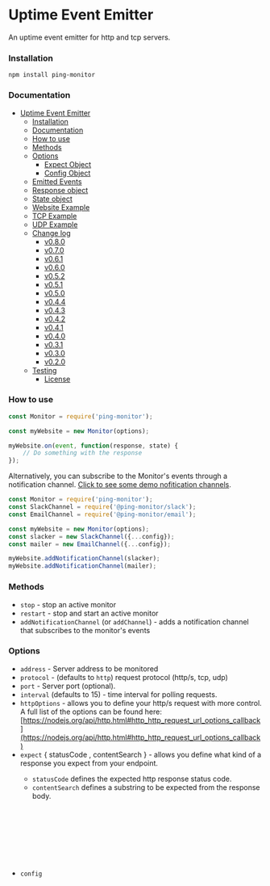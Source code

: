 # Uptime Event Emitter

An uptime event emitter for http and tcp servers.


### Installation
```
npm install ping-monitor
```


### Documentation

- [Uptime Event Emitter](#uptime-event-emitter)
    - [Installation](#installation)
    - [Documentation](#documentation)
    - [How to use](#how-to-use)
    - [Methods](#methods)
    - [Options](#options)
      - [Expect Object](#expect-object)
      - [Config Object](#config-object)
    - [Emitted Events](#emitted-events)
    - [Response object](#response-object)
    - [State object](#state-object)
    - [Website Example](#website-example)
    - [TCP Example](#tcp-example)
    - [UDP Example](#udp-example)
    - [Change log](#change-log)
      - [v0.8.0](#v080)
      - [v0.7.0](#v070)
      - [v0.6.1](#v061)
      - [v0.6.0](#v060)
      - [v0.5.2](#v052)
      - [v0.5.1](#v051)
      - [v0.5.0](#v050)
      - [v0.4.4](#v044)
      - [v0.4.3](#v043)
      - [v0.4.2](#v042)
      - [v0.4.1](#v041)
      - [v0.4.0](#v040)
      - [v0.3.1](#v031)
      - [v0.3.0](#v030)
      - [v0.2.0](#v020)
  - [Testing](#testing)
    - [License](#license)


### How to use
```javascript
const Monitor = require('ping-monitor');

const myWebsite = new Monitor(options);

myWebsite.on(event, function(response, state) {
    // Do something with the response
});
```

Alternatively, you can subscribe to the Monitor's events through a notification channel. [Click to see some demo nofitication channels](https://github.com/qawemlilo/ping-monitor-channels/tree/main/channels).

```javascript
const Monitor = require('ping-monitor');
const SlackChannel = require('@ping-monitor/slack');
const EmailChannel = require('@ping-monitor/email');

const myWebsite = new Monitor(options);
const slacker = new SlackChannel({...config});
const mailer = new EmailChannel({...config});

myWebsite.addNotificationChannel(slacker);
myWebsite.addNotificationChannel(mailer);
```


### Methods

- `stop` - stop an active monitor
- `restart` - stop and start an active monitor
- `addNotificationChannel` (or `addChannel`) - adds a notification channel that subscribes to the monitor's events

### Options

- `address` <String> - Server address to be monitored
- `protocol` <String> - (defaults to `http`) request protocol (http/s, tcp, udp)
- `port` <Integer> - Server port (optional).
- `interval` <Integer> (defaults to 15) - time interval for polling requests.
- `httpOptions` <Object> - allows you to define your http/s request with more control. A full list of the options can be found here: [https://nodejs.org/api/http.html#http_http_request_url_options_callback](https://nodejs.org/api/http.html#http_http_request_url_options_callback)
- `expect` <Object>  { statusCode <Number>,  contentSearch <String>} - allows you define what kind of a response you expect from your endpoint. 
   - `statusCode` defines the expected http response status code.
   - `contentSearch` defines a substring to be expected from the response body.
- `config` <Object> { intervalUnits <String> }  - configuration for your Monitor, currently supports one property, `intervalUnits`. `intervalUnits` specifies which to time unit you want your Monitor to use. There are 4 options, `milliseconds`, `seconds`, `minutes` (default), and `hours`.
- `ignoreSSL` <Boolean> - ignore broken/expired certificates

#### Expect Object
```javascript
expect {
  statusCode: Integer, // http status codes
  contentSearch: String
}
```

#### Config Object
```javascript
config {
  intervalUnits: String
}
```

```javascript

// http Get
const myApi = new Monitor({
    address: 'https://api.ragingflame.co.za',
    title: 'Raging Flame',
    interval: 5,
    protocol: 'http', // http/s, tcp, udp
    config: {
      intervalUnits: 'minutes' // seconds, milliseconds, minutes {default}, hours
    },

    httpOptions: {
      path: '/users',
      method: 'get',
      query: {
        id: 3
      }
    },
    expect: {
      statusCode: 200
    }
});

// http Post
const myApi = new Monitor({
    address: 'http://api.ragingflame.co.za',
    title: 'Raging Flame',
    interval: 10,
    protocol: 'http',
    config: {
      intervalUnits: 'minutes' // seconds, milliseconds, minutes {default}, hours
    },

    httpOptions: {
      path: '/users',
      method: 'post',
      query: {
        first_name: 'Que',
        last_name: 'Fire'
      },
      body: {content:'Hello World!'}
    },
    expect: {
      statusCode: 200
    }
});
```



### Emitted Events

- `up` - All is good server is up.
- `down` - Not good, server is down.
- `stop` - Fired when the monitor has stopped.
- `error` - Fired when there's an error
- `timeout` - Fired when the http request times out
- `restored` - Fired server is up after being down



### Response object

- `object.website` (deprecated) - website being monitored .
- `object.address` - server address 
- `object.port` - server port
- `object.time` - (aka responseTime) request response time
- `object.responseMessage` -  http response code message
- `object.responseTime` - response time in milliseconds
- `object.httpResponse` - native http/s response object

### State object

- `object.id` <Integer> `null` - monitor id, useful when persistence.
- `object.title` <String> `null` - monitor label for humans.
- `object.isUp` <Boolean> `true` - flag to indicate if monitored server is up or down.
- `object.created_at` <Date.now()> - monitor creation date.
- `object.isUp` <Boolean> `true` - previous uptime status of the monitor.
- `object.port` <Integer> `null` - server port.
- `object.totalRequests` <Integer> `0` - total requests made.
- `object.totalDownTimes` <Integer> `0` - total number of downtimes.
- `object.lastDownTime` <Date.now()> - time of last downtime.
- `object.lastRequest` <Date.now()> - time of last request.
- `object.interval` <Integer> `5` - polling interval in minutes
- `object.website` <String> `null`  - (deprecated) website being monitored.
- `object.address` <String> `null`  - server address being monitored.
- `object.port` <Integer> `null` - server port.
- `object.paused` <Boolean> `false` - monitor paused flag
- `object.httpOptions` <Object> - monitor httpOptions options
  

### Website Example
```javascript
'use strict';

const Monitor = require('ping-monitor');


const myMonitor = new Monitor({
  address: 'http://www.ragingflame.co.za',
  title: 'Raging Flame',
  interval: 10 // minutes
  //protocol: 'http'
});


myMonitor.on('up', function (res, state) {
    console.log('Yay!! ' + state.address + ' is up.');
});


myMonitor.on('down', function (res, state) {
  console.log('Oh Snap!! ' + state.address + ' is down! ' + state.statusMessage);
});


myMonitor.on('restored', function (res, state) {
  console.log(state.address + ' has been restore');
});


myMonitor.on('stop', function (res, state) {
  console.log(state.address + ' monitor has stopped.');
});


myMonitor.on('timeout', function (error, res) {
  console.log(error);
});


myMonitor.on('error', function (error) {
  console.log(error);
});
```

### TCP Example
```javascript
'use strict';

const Monitor = require('ping-monitor');


const myMonitor = new Monitor({
  address: '162.13.124.139',
  port: 8080,
  interval: 5, // minutes
  protocol: 'tcp'
});


myMonitor.on('up', function (res, state) {
  console.log('Yay!! ' + state.address + ':' + state.port + ' is up.');
});


myMonitor.on('down', function (res, state) {
  console.log('Oh Snap!! ' + state.address + ':' + state.port + ' is down! ');
});


myMonitor.on('restored', function (res, state) {
  console.log('Yay!! ' + state.address + ':' + state.port + ' has been restored! ');
});


myMonitor.on('stop', function (res, state) {
  console.log(state.address + ' monitor has stopped.');
});


myMonitor.on('error', function (error, res) {
  console.log(error);
});


myMonitor.on('timeout', function (error, res) {
  console.log(error);
});
```


### UDP Example
```javascript
'use strict';

const Monitor = require('ping-monitor');


const myMonitor = new Monitor({
  address: '32.13.124.139',
  port: 8080,
  interval: 5,
  protocol: 'udp'
});


myMonitor.on('up', function (res, state) {
  console.log('Yay!! ' + state.address + ':' + state.port + ' is up.');
});


myMonitor.on('down', function (res, state) {
  console.log('Oh Snap!! ' + state.address + ':' + state.port + ' is down! ');
});


myMonitor.on('restored', function (res, state) {
  console.log('Yay!! ' + state.address + ':' + state.port + ' has been restored! ');
});


myMonitor.on('stop', function (res, state) {
  console.log(state.address + ' monitor has stopped.');
});


myMonitor.on('error', function (error, res) {
  console.log(error);
});


myMonitor.on('timeout', function (error, res) {
  console.log(error);
});
```


### Change log


#### v0.8.0


**Changes**

 - Added `protocol` property to the Monitor Options object
 - Added support for UDP servers. To monitor a UDP server, set the `protocol` property to `udp`
 - Added the `restored` event which is emitted once when a server is up after beign down 
 - Depracated `website` property on the Monitor Options object. Only use `address` 
 - Refactored some code


```javascript

  const ping = new Monitor({
    address: '34.22.237.1',
    port: 1234,
    interval: 10,
    protocol: 'udp',
  });

  ping.on('up', function (res, state) {
    console.log('Yay!! Service is up');
  });

  ping.on('down', function (res, state) {
    console.log(':( Service is down!');
  });

  ping.on('restored', function (res, state) {
    console.log('Yay!! Service has been restored');
  });

  ping.on('error', function (error, res) {
    console.error(error);
  });
```


#### v0.7.0


**Changes**

 - Dependencies update.
 - Added `addNotificationChannel` method to Monitor.
 - Added `addChannel` method to Monitor. This method is an alias of the `addNotificationChannel` method.


```javascript
  /*** 
   * Channel class 
   * methods: up, down, stop, error, timeout 
   * properties: name
   ***/
  class Logger {

    constructor(config = {}) {
      // do something with the config
    }

    name = 'logger';

    up(res, state) {
      console.log(`#${this.name}: ${res.address} is up`);
    }

    down(res, state) {
      console.log(`#${this.name}: ${res.address} is down`);
    }

    stop(res, state) {
      console.log(`#${this.name}: ${res.address} monitor stopped`);
    }

    error(error, res, state) {
      console.log(`#${this.name}: ${res.address} monitor returned an error`);
    }

    timeout(error, res, state) {
      console.log(`#${this.name}: ${res.address} timed out`);
    }

    restored(error, res, state) {
      console.log(`#${this.name}: ${res.address} has been restored`);
    }
  }


  const ping = new Monitor({
    address: 'https://google.com',
    interval: 30,
    protocol: 'http',
    config: {
      intervalUnits: 'seconds',
    }
  });

  const logger = new Logger();

  ping.addNotificationChannel(logger);

  // you can multiple notification channels
  // ping.addNotificationChannel(mailer)
  // ping.addNotificationChannel(slack)
```


#### v0.6.1


**Changes**

 - Added auto id generation opt-out


```javascript
  let ping = new Monitor({
    address: 'https://google.com',
    interval: 5,
    protocol: 'http',
    config: {
      intervalUnits: 'minutes',
      generateId: false // defaults is true
    }
  });

  ping.on('up', function (res, state) {
    //state.id === null
    console.log('Yay!! Google is up');
  });


  ping.on('error', function (error, res) {
    console.error(error);
  });
```


#### v0.6.0


**Changes**

 - Code refactoring
 - Removed `active` from props (redundant)
 - Removed `host` from props (not used)
 - Added `ignoreSSL` to support websites with expired certificates


```javascript
  let ping = new Monitor({
    address: 'https://wrong.host.badssl.com',
    interval: 1,
    protocol: 'http',
    config: {
      intervalUnits: 'minutes' // seconds, milliseconds, minutes {default}, hours
    },
    ignoreSSL: true
  });

  ping.on('up', function (res, state) {
    console.log('Yay!! Service is up');
  });


  ping.on('error', function (error, res) {
    console.error(error);
  });
```


#### v0.5.2


**Changes**

 - Added support for configuring interval units

```javascript
  let ping = new Monitor({
    address: 'https://webservice.com',
    interval: 1,
    protocol: 'http',
    config: {
      intervalUnits: 'minutes'
    }
  });

  ping.on('up', function (res, state) {
    console.log('Yay!! Service is up');
  });


  ping.on('error', function (error, res) {
    console.error(error);
  });
```

#### v0.5.1


**Changes**

 - Added Support for content search in HTTP/HTTPS - courtesy of [@pbombnz](https://github.com/pbombnz)

```javascript
  let ping = new Monitor({
    address: 'https://ecommorce-shop.com/playstation5',
    interval: 1,
    protocol: 'http',
    expect: {
      contentSearch: 'In stock'
    }
  });

  ping.on('up', function (res, state) {
    console.log('Yay!! Content cantains the phrase "In stock"');
  });


  ping.on('error', function (error, res) {
    console.error(error);
  });
```

#### v0.5.0


**Changes**

 - Added `timeout` event to Monitor instance. This event is passed from the htt/s module.

```javascript
  myMonitor.on('timeout', function (error, res) {
    console.log(error);
  });

  // also make sure that you are handling the error event
  myMonitor.on('error', function (error, res) {
    console.log(error);
  });
```

 - Dependencies update

*Please note:* When the `timeout` event is fired, it is followed by the `error` event which is created when we manually abort the http request.


#### v0.4.4

Dependencies update

#### v0.4.3


**Changes**

 - Added the native http/s response object in the `Monitor` response object
 - Added Post support in your Monitor instances.

You can now include a body in your `httpOptions`:

```javascript
// http Post
const myApi = new Monitor({
    address: 'http://api.ragingflame.co.za',
    title: 'Raging Flame',
    interval: 10 // minutes
    protocol: 'http',

    // new options
    httpOptions: {
      path: '/users',
      method: 'post',
      query: {
        type: 'customer',
      },
      body: {
        name: 'Que',
        email: 'que@test.com'  
      }
    },
    expect: {
      statusCode: 200
    }
});

myApi.on('up', function (res, state) {
  /*
    response {
      responseTime <Integer> milliseconds
      responseMessage <String> response code message
      address <String> url being monitored.
      address <String> server address being monitored
      port <Integer>
      httpResponse <Object> native http/s response object
    }

    state {
      created_at <Date.now()>
      isUp <Boolean>
      port: <Integer>
      totalRequests <Integer>
      lastDownTime <Date.now()>
      lastRequest <Date.now()>
      interval <Integer>
    }
  */
});
```

#### v0.4.2


**Changes**

Added some utility methods used when updating a monitor and added immediate ping on monitor creation.

  - Added `pause` method to Monitor.
  - Added `unpause` method to Monitor.


*Tip:* See [options](https://github.com/qawemlilo/node-monitor#options) section to learn how they work.

#### v0.4.1


**Changes**

Changes in v0.4.1 give you more control to define your http requests and what response to expect.


  - Added `httpOptions` prop to Monitor instance options.
  - Added `expect` prop for naming your your monitor.

*Tip:* See [options](https://github.com/qawemlilo/node-monitor#options) section to learn how they work.


#### v0.4.0


**Changes**

Most of the changes introduced in this version were introduced to support database persistence.

  - Added `id` prop, useful when you add database persistence.
  - Added `title` prop for naming your your monitor.
  - Added `active` prop to flag if monitoring is active.
  - Added `totalDownTimes` prop for keeping record of total downtimes.
  - Added `isUp` prop to indicate if monitored server is up or down.
  - Added `website`, `address`, `totalDownTimes`, `active`, `active` props to the emitted `state` object
  - Added eslinting (2015) and cleaned up the code a bit
  - *breaking change: * the `stop` event now takes a callback that accepts 2 arguments, `response` && `state` (same as the `up` and `down` events).


#### v0.3.1

**New Feature**

  - Added a `state` object in the response that returns useful monitoring data

  - **`State` object**

```javascript
  const Monitor = require('ping-monitor');

  const myMonitor = new Monitor(options);

  myMonitor.on(event, function(response, state) {
    /*
      response {...}
      state {
        created_at <Date.now()>
        isUp <Boolean>
        port: <Integer>
        totalRequests <Integer>
        lastDownTime <Date.now()>
        lastRequest <Date.now()>
        interval <Integer>
      }
    */
  });
```

**Changes made**
  - The event handler now accepts to arguments `response` and `state`, please see above examples.



#### v0.3.0

  - Brought back `error` event - required for handling module usage related errors
  - Added `responseTime` to the response object
  - Added support for tcp servers


#### v0.2.0

  - Code cleanup and upgrade to ES6
  - Removed the `error` event - now being handled internally
  - Bug fixed: [Unreachable resource not handled #9](https://github.com/qawemlilo/node-monitor/issues/9)


## Testing
```
npm test
```


### License

(MIT License)

Copyright (c) 2013 - 2018 Qawelesizwe Mlilo <qawemlilo@gmail.com>

Permission is hereby granted, free of charge, to any person obtaining a copy of this software and associated documentation files (the 'Software'), to deal in the Software without restriction, including without limitation the rights to use, copy, modify, merge, publish, distribute, sublicense, and/or sell copies of the Software, and to permit persons to whom the Software is furnished to do so, subject to the following conditions:

The above copyright notice and this permission notice shall be included in all copies or substantial portions of the Software.

THE SOFTWARE IS PROVIDED 'AS IS', WITHOUT WARRANTY OF ANY KIND, EXPRESS OR IMPLIED, INCLUDING BUT NOT LIMITED TO THE WARRANTIES OF MERCHANTABILITY, FITNESS FOR A PARTICULAR PURPOSE AND NONINFRINGEMENT. IN NO EVENT SHALL THE AUTHORS OR COPYRIGHT HOLDERS BE LIABLE FOR ANY CLAIM, DAMAGES OR OTHER LIABILITY, WHETHER IN AN ACTION OF CONTRACT, TORT OR OTHERWISE, ARISING FROM, OUT OF OR IN CONNECTION WITH THE SOFTWARE OR THE USE OR OTHER DEALINGS IN THE SOFTWARE.
